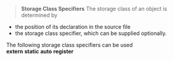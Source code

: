 >**Storage Class Specifiers**
The storage class of an object is determined by
- the position of its declaration in the source file
- the storage class specifier, which can be supplied optionally.

The following storage class specifiers can be used  
**extern**          **static**    **auto**    **register**